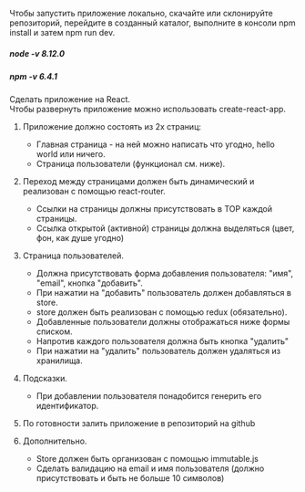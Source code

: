 Чтобы запустить приложение локально, скачайте или склонируйте репозиторий, перейдите в созданный каталог, выполните в консоли npm install и затем npm run dev.

##### node -v 8.12.0
##### npm -v 6.4.1 

Сделать приложение на React.  
Чтобы развернуть приложение можно использовать create-react-app.

1. Приложение должно состоять из 2х страниц:
    * Главная страница - на ней можно написать что угодно, hello world или ничего.
    * Страница пользователи (функционал см. ниже).

2. Переход между страницами должен быть динамический и реализован с помощью react-router.
    * Ссылки на страницы должны присутствовать в TOP каждой страницы. 
    * Ссылка открытой (активной) страницы должна выделяться (цвет, фон, как душе угодно)

3. Страница пользователей.
    * Должна присутствовать форма добавления пользователя: "имя", "email", кнопка "добавить".
    * При нажатии на "добавить" пользователь должен добавляться в store. 
    * store должен быть реализован с помощью redux (обязательно).
    * Добавленные пользователи должны отображаться ниже формы списком.
    * Напротив каждого пользователя должна быть кнопка "удалить" 
    * При нажатии на "удалить" пользователь должен удаляться из хранилища.

4. Подсказки.
    * При добавлении пользователя понадобится генерить его идентификатор.

5. По готовности залить приложение в репозиторий на github

6. Дополнительно.
    * Store должен быть организован с помощью immutable.js
    * Сделать валидацию на email и имя пользователя (должно присутствовать и быть не больше 10 символов)

